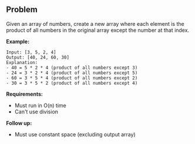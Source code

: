 ## Problem

Given an array of numbers, create a new array where each element is the product of all numbers in the original array except the number at that index.

**Example:**
```
Input: [3, 5, 2, 4]
Output: [40, 24, 60, 30]
Explanation:
- 40 = 5 * 2 * 4 (product of all numbers except 3)
- 24 = 3 * 2 * 4 (product of all numbers except 5)
- 60 = 3 * 5 * 4 (product of all numbers except 2)
- 30 = 3 * 5 * 2 (product of all numbers except 4)
```

**Requirements:**
- Must run in O(n) time
- Can't use division

**Follow up:**
- Must use constant space (excluding output array)